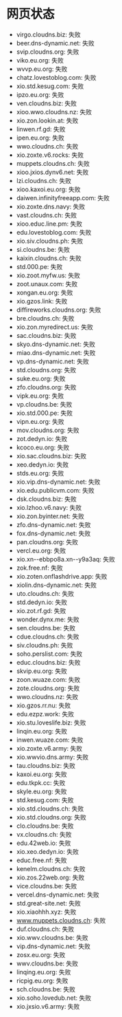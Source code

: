 # 网页状态
- virgo.cloudns.biz: 失败
- beer.dns-dynamic.net: 失败
- svip.cloudns.org: 失败
- viko.eu.org: 失败
- wvvp.eu.org: 失败
- chatz.lovestoblog.com: 失败
- xio.std.kesug.com: 失败
- ipzo.eu.org: 失败
- ven.cloudns.biz: 失败
- xioo.wwo.cloudns.nz: 失败
- xio.zon.lookin.at: 失败
- linwen.rf.gd: 失败
- ipen.eu.org: 失败
- wwo.cloudns.ch: 失败
- xio.zoxte.v6.rocks: 失败
- muppets.cloudns.ch: 失败
- xioo.jxios.dynv6.net: 失败
- lzi.cloudns.ch: 失败
- xioo.kaxoi.eu.org: 失败
- daiwen.infinityfreeapp.com: 失败
- xio.zoxte.dns.navy: 失败
- vast.cloudns.ch: 失败
- xioo.educ.line.pm: 失败
- edu.lovestoblog.com: 失败
- xio.siv.cloudns.ph: 失败
- si.cloudns.be: 失败
- kaixin.cloudns.ch: 失败
- std.000.pe: 失败
- xio.zoot.myfw.us: 失败
- zoot.unaux.com: 失败
- xongan.eu.org: 失败
- xio.gzos.link: 失败
- diffireworks.cloudns.org: 失败
- bre.cloudns.ch: 失败
- xio.zon.myredirect.us: 失败
- sac.cloudns.biz: 失败
- skyo.dns-dynamic.net: 失败
- miao.dns-dynamic.net: 失败
- vp.dns-dynamic.net: 失败
- std.cloudns.org: 失败
- suke.eu.org: 失败
- zfo.cloudns.org: 失败
- vipk.eu.org: 失败
- vp.cloudns.be: 失败
- xio.std.000.pe: 失败
- vipn.eu.org: 失败
- mov.cloudns.org: 失败
- zot.dedyn.io: 失败
- kcoco.eu.org: 失败
- xio.sac.cloudns.biz: 失败
- xeo.dedyn.io: 失败
- stds.eu.org: 失败
- xio.vip.dns-dynamic.net: 失败
- xio.edu.publicvm.com: 失败
- dsk.cloudns.biz: 失败
- xio.lzhoo.v6.navy: 失败
- xio.zon.byinter.net: 失败
- zfo.dns-dynamic.net: 失败
- fox.dns-dynamic.net: 失败
- pan.cloudns.org: 失败
- vercl.eu.org: 失败
- xio.xn--ebbpo8a.xn--y9a3aq: 失败
- zok.free.nf: 失败
- xio.zoten.onflashdrive.app: 失败
- xiolin.dns-dynamic.net: 失败
- uto.cloudns.ch: 失败
- std.dedyn.io: 失败
- xio.zot.rf.gd: 失败
- wonder.dynx.me: 失败
- sen.cloudns.be: 失败
- cdue.cloudns.ch: 失败
- siv.cloudns.ph: 失败
- soho.perslist.com: 失败
- educ.cloudns.biz: 失败
- skvip.eu.org: 失败
- zoon.wuaze.com: 失败
- zote.cloudns.org: 失败
- wwo.cloudns.nz: 失败
- xio.gzos.rr.nu: 失败
- edu.ezpz.work: 失败
- xio.stu.loveslife.biz: 失败
- linqin.eu.org: 失败
- inwen.wuaze.com: 失败
- xio.zoxte.v6.army: 失败
- xio.wwvio.dns.army: 失败
- tau.cloudns.biz: 失败
- kaxoi.eu.org: 失败
- edu.tkpk.cc: 失败
- skyle.eu.org: 失败
- std.kesug.com: 失败
- xio.std.cloudns.ch: 失败
- xio.std.cloudns.org: 失败
- clo.cloudns.be: 失败
- vx.cloudns.ch: 失败
- edu.42web.io: 失败
- xio.xeo.dedyn.io: 失败
- educ.free.nf: 失败
- kenelm.cloudns.ch: 失败
- xio.zos.22web.org: 失败
- vice.cloudns.be: 失败
- vercel.dns-dynamic.net: 失败
- std.great-site.net: 失败
- xio.xiaohhh.xyz: 失败
- www.muppets.cloudns.ch: 失败
- duf.cloudns.ch: 失败
- xio.wwv.cloudns.be: 失败
- vip.dns-dynamic.net: 失败
- zosx.eu.org: 失败
- wwv.cloudns.be: 失败
- linqing.eu.org: 失败
- ricpig.eu.org: 失败
- sch.cloudns.be: 失败
- xio.soho.lovedub.net: 失败
- xio.jxsio.v6.army: 失败
